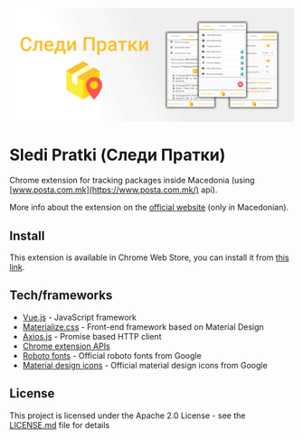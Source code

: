 ![alt txt](https://raw.githubusercontent.com/MTrajK/SlediPratki/master/images/marguee.png "Official banner")

# Sledi Pratki (Следи Пратки)

Chrome extension for tracking packages inside Macedonia (using [www.posta.com.mk](https://www.posta.com.mk/) api).

More info about the extension on the [official website](https://mtrajk.github.io/SlediPratki/) (only in Macedonian).


## Install

This extension is available in Chrome Web Store, you can install it from [this link](https://chrome.google.com/webstore/detail/%D1%81%D0%BB%D0%B5%D0%B4%D0%B8-%D0%BF%D1%80%D0%B0%D1%82%D0%BA%D0%B8-sledi-pratki/jefljfijjdkelmbagjilegbiemgkjmah). 


## Tech/frameworks

- [Vue.js](https://vuejs.org/) - JavaScript framework
- [Materialize.css](http://materializecss.com/) - Front-end framework based on Material Design
- [Axios.js](https://github.com/axios/axios) - Promise based HTTP client
- [Chrome extension APIs](https://developer.chrome.com/extensions/api_index)
- [Roboto fonts](https://fonts.google.com/specimen/Roboto) - Official roboto fonts from Google
- [Material design icons](https://material.io/tools/icons/) - Official material design icons from Google



## License

This project is licensed under the Apache 2.0 License - see the [LICENSE.md](LICENSE.md) file for details